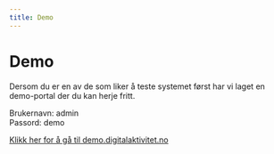 ```yaml
---
title: Demo
---
```

# Demo

Dersom du er en av de som liker å teste systemet først har vi laget en demo-portal der du kan herje fritt.

Brukernavn: admin  
Passord: demo

<a href="https://demo.digitalaktivitet.no/" target="_blank">Klikk her for å gå til demo.digitalaktivitet.no</a>
